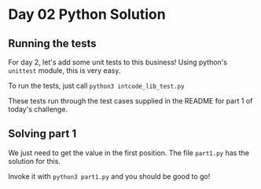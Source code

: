 # Day 02 Python Solution #

## Running the tests ##

For day 2, let's add some unit tests to this business!
Using python's `unittest` module, this is very easy.

To run the tests, just call `python3 intcode_lib_test.py`

These tests run through the test cases supplied in the README for part 1 of today's challenge.

## Solving part 1 ##

We just need to get the value in the first position.
The file `part1.py` has the solution for this.

Invoke it with `python3 part1.py` and you should be good to go!

